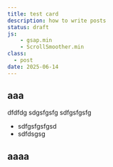 ```yaml
---
title: test card
description: how to write posts
status: draft
js:
    - gsap.min
    - ScrollSmoother.min
class:
  - post
date: 2025-06-14
---
```

## aaa

dfdfdg
sdgsfgsfg
sdfgsfgsfg
- sdfgsfgsfgsd
- sdfdsgsg

## aaaa
